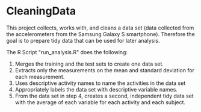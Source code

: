 # CleaningData
This project collects, works with, and cleans a data set (data collected from the accelerometers from the Samsung Galaxy S smartphone). Therefore the goal is to prepare tidy data that can be used for later analysis. 

The R Script "run_analysis.R" does the following:
1. Merges the training and the test sets to create one data set.
2. Extracts only the measurements on the mean and standard deviation for each measurement.
3. Uses descriptive activity names to name the activities in the data set
4. Appropriately labels the data set with descriptive variable names.
5. From the data set in step 4, creates a second, independent tidy data set with the average of each variable for each activity and each subject.

